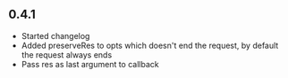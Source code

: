 ## 0.4.1

* Started changelog
* Added preserveRes to opts which doesn't end the request, by default the request always ends
* Pass res as last argument to callback

